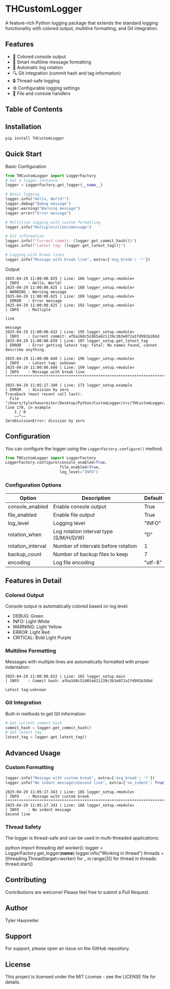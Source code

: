 # THCustomLogger

A feature-rich Python logging package that extends the standard logging functionality with colored output, multiline formatting, and Git integration.

## Features

- 🎨 Colored console output
- 📝 Smart multiline message formatting
- 🔄 Automatic log rotation
- 🔍 Git integration (commit hash and tag information)
- 🔒 Thread-safe logging
- ⚙️ Configurable logging settings
- 📂 File and console handlers

## Table of Contents
<!-- TOC -->
<!-- TOC -->


## Installation
```bash
pip install THCustomLogger
```

## Quick Start
Basic Configuration
```python 
from THCustomLogger import LoggerFactory
# Get a logger instance
logger = LoggerFactory.get_logger(__name__)

# Basic logging
logger.info("Hello, World!")
logger.debug("Debug message") 
logger.warning("Warning message") 
logger.error("Error message")

# Multiline logging with custom formatting
logger.info("Multiple\nline\nmessage")

# Git information
logger.info(f"Current commit: {logger.get_commit_hash()}") 
logger.info(f"Latest tag: {logger.get_latest_tag()}")

# Logging with break lines
logger.info("Message with break line", extra={'msg_break': '*'})
```
Output
```terminaloutput
2025-04-29 11:00:00.625 | Line: 186 logger_setup.<module>             | INFO    : Hello, World!
2025-04-29 11:00:00.625 | Line: 188 logger_setup.<module>             | WARNING : Warning message
2025-04-29 11:00:00.625 | Line: 189 logger_setup.<module>             | ERROR   : Error message
2025-04-29 11:00:00.625 | Line: 192 logger_setup.<module>             | INFO    : Multiple
                                                                                  line
                                                                                  message
2025-04-29 11:00:00.632 | Line: 195 logger_setup.<module>             | INFO    : Current commit: afba168c52d65a621139c3b3e072a1fd991b26bd
2025-04-29 11:00:00.639 | Line: 107 logger_setup.get_latest_tag       | ERROR   : Error getting latest tag: fatal: No names found, cannot describe anything.

2025-04-29 11:00:00.640 | Line: 196 logger_setup.<module>             | INFO    : Latest tag: unknown
2025-04-29 11:00:00.640 | Line: 199 logger_setup.<module>             | INFO    : Message with break line
**********************************************************************************

2025-04-29 11:05:17.340 | Line: 172 logger_setup.example              | ERROR   : division by zero
Traceback (most recent call last):
  File "/Users/tylerhaunreiter/Desktop/Python/CustomLogger/src/THCustomLogger/logger_setup.py", line 170, in example
    1 / 0
    ~~^~~
ZeroDivisionError: division by zero
```

## Configuration

You can configure the logger using the `LoggerFactory.configure()` method:

```python 
from THCustomLogger import LoggerFactory
LoggerFactory.configure(console_enabled=True, 
                        file_enabled=True, 
                        log_level="INFO")
```

### Configuration Options

| Option | Description | Default |
|--------|-------------|---------|
| console_enabled | Enable console output | True |
| file_enabled | Enable file output | True |
| log_level | Logging level | "INFO" |
| rotation_when | Log rotation interval type (S/M/H/D/W) | "D" |
| rotation_interval | Number of intervals before rotation | 1 |
| backup_count | Number of backup files to keep | 7 |
| encoding | Log file encoding | "utf-8" |

## Features in Detail

### Colored Output

Console output is automatically colored based on log level:
- DEBUG: Green
- INFO: Light White
- WARNING: Light Yellow
- ERROR: Light Red
- CRITICAL: Bold Light Purple

### Multiline Formatting

Messages with multiple lines are automatically formatted with proper indentation:
```terminaloutput
2025-04-29 11:00:00.622 | Line: 165 logger_setup.main                 | INFO    : Commit hash: afba168c52d65a621139c3b3e072a1fd991b26bd
                                                                                  Latest tag:unknown
```



### Git Integration

Built-in methods to get Git information:

```python
# Get current commit hash
commit_hash = logger.get_commit_hash()
# Get latest tag
latest_tag = logger.get_latest_tag()
```


## Advanced Usage

### Custom Formatting

```python 
logger.info("Message with custom break", extra={'msg_break': '*'}) 
logger.info("No indent message\nSecond line", extra={'no_indent': True})
```

```terminaloutput
2025-04-29 11:05:17.343 | Line: 185 logger_setup.<module>             | INFO    : Message with custom break
**********************************************************************************
2025-04-29 11:05:17.343 | Line: 186 logger_setup.<module>             | INFO    : No indent message
Second line
```

### Thread Safety

The logger is thread-safe and can be used in multi-threaded applications:

python import threading
def worker(): logger = LoggerFactory.get_logger(**name**) logger.info("Working in thread")
threads = [threading.Thread(target=worker) for _ in range(3)] for thread in threads: thread.start()


## Contributing

Contributions are welcome! Please feel free to submit a Pull Request.

## Author

Tyler Haunreiter

## Support

For support, please open an issue on the GitHub repository.

## License

This project is licensed under the MIT License - see the LICENSE file for details.
